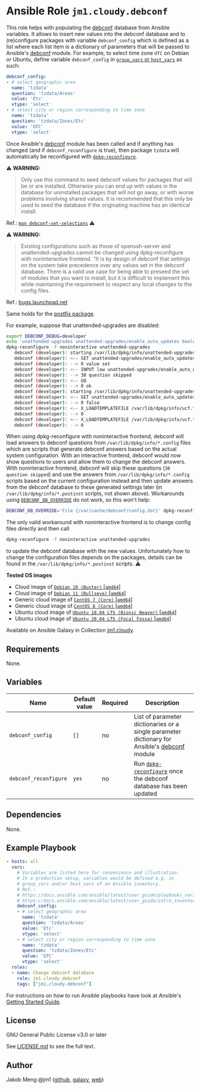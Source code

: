 # Ansible Role `jm1.cloudy.debconf`

This role helps with populating the [debconf][debconf-man] database from Ansible variables. It allows to insert new
values into the debconf database and to (re)configure packages with variable `debconf_config` which is defined as a list
where each list item is a dictionary of parameters that will be passed to Ansible's [debconf][ansible-module-debconf]
module. For example, to select time zone `UTC` on Debian or Ubuntu, define variable `debconf_config` in [`group_vars` or
`host_vars`][ansible-inventory] as such:

```yml
debconf_config:
- # select geographic area
  name: 'tzdata'
  question: 'tzdata/Areas'
  value: 'Etc'
  vtype: 'select'
- # select city or region corresponding to time zone
  name: 'tzdata'
  question: 'tzdata/Zones/Etc'
  value: 'UTC'
  vtype: 'select'
```

Once Ansible's [debconf][ansible-module-debconf] module has been called and if anything has changed (and if
`debconf_reconfigure` is true), then package `tzdata` will automatically be reconfigured with
[`dpkg-reconfigure`][dpkg-reconfigure-man].

:warning: **WARNING:**
> Only use this command to seed debconf values for packages that will be or are installed. Otherwise you can end up with
> values in the database for uninstalled packages that will not go away, or with worse problems involving shared values.
> It is recommended that this only be used to seed the database if the originating machine has an identical install.

Ref.: [`man debconf-set-selections`][debconf-set-selections-man]
:warning:

:warning: **WARNING:**
> Existing configurations such as those of openssh-server and unattended-upgrades cannot be changed using
> dpkg-reconfigure with noninteractive frontend. "It is by design of debconf that settings on the system take precedence
> over any values set in the debconf database. There is a valid use case for being able to preseed the set of modules
> that you want to install, but it is difficult to implement this while maintaining the requirement to respect any local
> changes to the config files.

Ref.: [bugs.launchpad.net][launchpad-bug-682662]

Same holds for the [postfix package][postfix-debconf].

For example, suppose that unattended-upgrades are disabled:

```sh
export DEBCONF_DEBUG=developer
echo 'unattended-upgrades unattended-upgrades/enable_auto_updates boolean true' | debconf-set-selections
dpkg-reconfigure -f noninteractive unattended-upgrades
   debconf (developer): starting /var/lib/dpkg/info/unattended-upgrades.config reconfigure 2.8
   debconf (developer): <-- SET unattended-upgrades/enable_auto_updates false
   debconf (developer): --> 0 value set
   debconf (developer): <-- INPUT low unattended-upgrades/enable_auto_updates
   debconf (developer): --> 30 question skipped
   debconf (developer): <-- GO
   debconf (developer): --> 0 ok
   debconf (developer): starting /var/lib/dpkg/info/unattended-upgrades.postinst configure 2.8
   debconf (developer): <-- GET unattended-upgrades/enable_auto_updates
   debconf (developer): --> 0 false
   debconf (developer): <-- X_LOADTEMPLATEFILE /var/lib/dpkg/info/ucf.templates ucf
   debconf (developer): --> 0
   debconf (developer): <-- X_LOADTEMPLATEFILE /var/lib/dpkg/info/ucf.templates ucf
   debconf (developer): --> 0
```

When using dpkg-reconfigure with noninteractive frontend, debconf will load answers to debconf questions from
`/var/lib/dpkg/info/*.config` files which are scripts that generate debconf answers based on the actual system
configuration. With an interactive frontend, debconf would now show questions to users and allow them to change the
debconf answers. With noninteractive frontend, debconf will skip these questions (`30 question skipped`) and use the
answers from `/var/lib/dpkg/info/*.config` scripts based on the current configuration instead and then update answers
from the debconf database to these generated settings later (in `/var/lib/dpkg/info/*.postinst` scripts, not shown 
above). Workarounds using [`DEBCONF_DB_OVERRIDE`][debconf-db-override] do not work, so this won't help:

```sh
DEBCONF_DB_OVERRIDE='File {/var/cache/debconf/config.dat}' dpkg-reconfigure -f noninteractive unattended-upgrades
```
The only valid workaround with noninteractive frontend is to change config files directly and then call

```sh
dpkg-reconfigure -f noninteractive unattended-upgrades
```

to update the debconf database with the new values. Unfortunately how to change the configuration files depends
on the packages, details can be found in the `/var/lib/dpkg/info/*.postinst` scripts.
:warning:

[ansible-inventory]: https://docs.ansible.com/ansible/latest/user_guide/intro_inventory.html
[ansible-module-debconf]: https://docs.ansible.com/ansible/latest/collections/ansible/builtin/debconf_module.html
[debconf-db-override]: https://github.com/zecrazytux/ansible-library-extra/issues/1#issuecomment-99636309
[debconf-man]: https://manpages.debian.org/stable/debconf-doc/debconf.7.de.html
[debconf-set-selections-man]: https://manpages.debian.org/bullseye/debconf/debconf-set-selections.1.en.html
[dpkg-reconfigure-man]: https://manpages.debian.org/stable/debconf/dpkg-reconfigure.8.en.html
[launchpad-bug-682662]: https://bugs.launchpad.net/ubuntu/+source/pam/+bug/682662/comments/1
[postfix-debconf]: https://serverfault.com/a/914012/373320

**Tested OS images**
- Cloud image of [`Debian 10 (Buster)` \[`amd64`\]](https://cdimage.debian.org/cdimage/openstack/current/)
- Cloud image of [`Debian 11 (Bullseye)` \[`amd64`\]](https://cdimage.debian.org/images/cloud/bullseye/latest/)
- Generic cloud image of [`CentOS 7 (Core)` \[`amd64`\]](https://cloud.centos.org/centos/7/images/)
- Generic cloud image of [`CentOS 8 (Core)` \[`amd64`\]](https://cloud.centos.org/centos/8/x86_64/images/)
- Ubuntu cloud image of [`Ubuntu 18.04 LTS (Bionic Beaver)` \[`amd64`\]](https://cloud-images.ubuntu.com/bionic/current/)
- Ubuntu cloud image of [`Ubuntu 20.04 LTS (Focal Fossa)` \[`amd64`\]](https://cloud-images.ubuntu.com/focal/)

Available on Ansible Galaxy in Collection [jm1.cloudy](https://galaxy.ansible.com/jm1/cloudy).

## Requirements

None.

## Variables

| Name                  | Default value | Required | Description                               |
| --------------------- | ------------- | -------- | ----------------------------------------- |
| `debconf_config`      | `[]`          | no       | List of parameter dictionaries or a single parameter dictionary for Ansible's [debconf][ansible-module-debconf] module |
| `debconf_reconfigure` | `yes`         | no       | Run [`dpkg-reconfigure`][dpkg-reconfigure-man] once the debconf database has been updated                              |

## Dependencies

None.

## Example Playbook

```yml
- hosts: all
  vars:
    # Variables are listed here for convenience and illustration.
    # In a production setup, variables would be defined e.g. in
    # group_vars and/or host_vars of an Ansible inventory.
    # Ref.:
    # https://docs.ansible.com/ansible/latest/user_guide/playbooks_variables.html
    # https://docs.ansible.com/ansible/latest/user_guide/intro_inventory.html
    debconf_config:
    - # select geographic area
      name: 'tzdata'
      question: 'tzdata/Areas'
      value: 'Etc'
      vtype: 'select'
    - # select city or region corresponding to time zone
      name: 'tzdata'
      question: 'tzdata/Zones/Etc'
      value: 'UTC'
      vtype: 'select'
  roles:
  - name: Change debconf database
    role: jm1.cloudy.debconf
    tags: ["jm1.cloudy.debconf"]
```

For instructions on how to run Ansible playbooks have look at Ansible's
[Getting Started Guide](https://docs.ansible.com/ansible/latest/network/getting_started/first_playbook.html).

## License

GNU General Public License v3.0 or later

See [LICENSE.md](../../LICENSE.md) to see the full text.

## Author

Jakob Meng
@jm1 ([github](https://github.com/jm1), [galaxy](https://galaxy.ansible.com/jm1), [web](http://www.jakobmeng.de))
